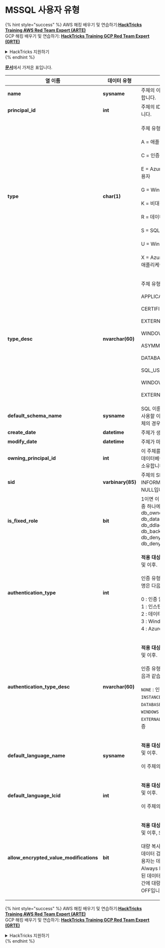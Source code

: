 # MSSQL 사용자 유형

{% hint style="success" %}
AWS 해킹 배우기 및 연습하기:<img src="/.gitbook/assets/arte.png" alt="" data-size="line">[**HackTricks Training AWS Red Team Expert (ARTE)**](https://training.hacktricks.xyz/courses/arte)<img src="/.gitbook/assets/arte.png" alt="" data-size="line">\
GCP 해킹 배우기 및 연습하기: <img src="/.gitbook/assets/grte.png" alt="" data-size="line">[**HackTricks Training GCP Red Team Expert (GRTE)**<img src="/.gitbook/assets/grte.png" alt="" data-size="line">](https://training.hacktricks.xyz/courses/grte)

<details>

<summary>HackTricks 지원하기</summary>

* [**구독 계획**](https://github.com/sponsors/carlospolop) 확인하기!
* 💬 [**Discord 그룹**](https://discord.gg/hRep4RUj7f) 또는 [**텔레그램 그룹**](https://t.me/peass)에 참여하거나 **Twitter** 🐦 [**@hacktricks\_live**](https://twitter.com/hacktricks\_live)**를 팔로우하세요.**
* [**HackTricks**](https://github.com/carlospolop/hacktricks) 및 [**HackTricks Cloud**](https://github.com/carlospolop/hacktricks-cloud) 깃허브 리포지토리에 PR을 제출하여 해킹 팁을 공유하세요.

</details>
{% endhint %}

[**문서**](https://learn.microsoft.com/en-us/sql/relational-databases/system-catalog-views/sys-database-principals-transact-sql?view=sql-server-ver16)에서 가져온 표입니다.

| 열 이름                                   | 데이터 유형       | 설명                                                                                                                                                                                                                                                                                                                                                                                                                                            |
| ------------------------------------------ | ----------------- | ------------------------------------------------------------------------------------------------------------------------------------------------------------------------------------------------------------------------------------------------------------------------------------------------------------------------------------------------------------------------------------------------------------------------------------------------------ |
| **name**                                   | **sysname**       | 주체의 이름, 데이터베이스 내에서 고유합니다.                                                                                                                                                                                                                                                                                                                                                                                                         |
| **principal\_id**                          | **int**           | 주체의 ID, 데이터베이스 내에서 고유합니다.                                                                                                                                                                                                                                                                                                                                                                                                           |
| **type**                                   | **char(1)**       | <p>주체 유형:<br><br>A = 애플리케이션 역할<br><br>C = 인증서에 매핑된 사용자<br><br>E = Azure Active Directory의 외부 사용자<br><br>G = Windows 그룹<br><br>K = 비대칭 키에 매핑된 사용자<br><br>R = 데이터베이스 역할<br><br>S = SQL 사용자<br><br>U = Windows 사용자<br><br>X = Azure Active Directory 그룹 또는 애플리케이션의 외부 그룹</p>                                                                                  |
| **type\_desc**                             | **nvarchar(60)**  | <p>주체 유형의 설명.<br><br>APPLICATION_ROLE<br><br>CERTIFICATE_MAPPED_USER<br><br>EXTERNAL_USER<br><br>WINDOWS_GROUP<br><br>ASYMMETRIC_KEY_MAPPED_USER<br><br>DATABASE_ROLE<br><br>SQL_USER<br><br>WINDOWS_USER<br><br>EXTERNAL_GROUPS</p>                                                                                                                                                                                               |
| **default\_schema\_name**                  | **sysname**       | SQL 이름이 스키마를 지정하지 않을 때 사용할 이름. S, U 또는 A 유형이 아닌 주체의 경우 Null입니다.                                                                                                                                                                                                                                                                                                                                                   |
| **create\_date**                           | **datetime**      | 주체가 생성된 시간입니다.                                                                                                                                                                                                                                                                                                                                                                                                               |
| **modify\_date**                           | **datetime**      | 주체가 마지막으로 수정된 시간입니다.                                                                                                                                                                                                                                                                                                                                                                                                         |
| **owning\_principal\_id**                  | **int**           | 이 주체를 소유하는 주체의 ID. 모든 고정 데이터베이스 역할은 기본적으로 **dbo**가 소유합니다.                                                                                                                                                                                                                                                                                                                                                |
| **sid**                                    | **varbinary(85)** | 주체의 SID(보안 식별자). SYS 및 INFORMATION SCHEMAS의 경우 NULL입니다.                                                                                                                                                                                                                                                                                                                                                                      |
| **is\_fixed\_role**                        | **bit**           | 1이면 이 행은 고정 데이터베이스 역할 중 하나에 대한 항목을 나타냅니다: db\_owner, db\_accessadmin, db\_datareader, db\_datawriter, db\_ddladmin, db\_securityadmin, db\_backupoperator, db\_denydatareader, db\_denydatawriter.                                                                                                                                                                                                                       |
| **authentication\_type**                   | **int**           | <p><strong>적용 대상</strong>: SQL Server 2012 (11.x) 및 이후.<br><br>인증 유형을 나타냅니다. 가능한 값과 설명은 다음과 같습니다.<br><br>0 : 인증 없음<br>1 : 인스턴스 인증<br>2 : 데이터베이스 인증<br>3 : Windows 인증<br>4 : Azure Active Directory 인증</p>                                                                                                        |
| **authentication\_type\_desc**             | **nvarchar(60)**  | <p><strong>적용 대상</strong>: SQL Server 2012 (11.x) 및 이후.<br><br>인증 유형의 설명. 가능한 값과 설명은 다음과 같습니다.<br><br><code>NONE</code> : 인증 없음<br><code>INSTANCE</code> : 인스턴스 인증<br><code>DATABASE</code> : 데이터베이스 인증<br><code>WINDOWS</code> : Windows 인증<br><code>EXTERNAL</code>: Azure Active Directory 인증</p> |
| **default\_language\_name**                | **sysname**       | <p><strong>적용 대상</strong>: SQL Server 2012 (11.x) 및 이후.<br><br>이 주체의 기본 언어를 나타냅니다.</p>                                                                                                                                                                                                                                                                                                                        |
| **default\_language\_lcid**                | **int**           | <p><strong>적용 대상</strong>: SQL Server 2012 (11.x) 및 이후.<br><br>이 주체의 기본 LCID를 나타냅니다.</p>                                                                                                                                                                                                                                                                                                                            |
| **allow\_encrypted\_value\_modifications** | **bit**           | <p><strong>적용 대상</strong>: SQL Server 2016 (13.x) 및 이후, SQL 데이터베이스.<br><br>대량 복사 작업에서 서버의 암호화 메타데이터 검사를 억제합니다. 이를 통해 사용자는 데이터를 복호화하지 않고도 Always Encrypted를 사용하여 암호화된 데이터를 테이블 또는 데이터베이스 간에 대량 복사할 수 있습니다. 기본값은 OFF입니다.</p>                                                                                                                     |

{% hint style="success" %}
AWS 해킹 배우기 및 연습하기:<img src="/.gitbook/assets/arte.png" alt="" data-size="line">[**HackTricks Training AWS Red Team Expert (ARTE)**](https://training.hacktricks.xyz/courses/arte)<img src="/.gitbook/assets/arte.png" alt="" data-size="line">\
GCP 해킹 배우기 및 연습하기: <img src="/.gitbook/assets/grte.png" alt="" data-size="line">[**HackTricks Training GCP Red Team Expert (GRTE)**<img src="/.gitbook/assets/grte.png" alt="" data-size="line">](https://training.hacktricks.xyz/courses/grte)

<details>

<summary>HackTricks 지원하기</summary>

* [**구독 계획**](https://github.com/sponsors/carlospolop) 확인하기!
* 💬 [**Discord 그룹**](https://discord.gg/hRep4RUj7f) 또는 [**텔레그램 그룹**](https://t.me/peass)에 참여하거나 **Twitter** 🐦 [**@hacktricks\_live**](https://twitter.com/hacktricks\_live)**를 팔로우하세요.**
* [**HackTricks**](https://github.com/carlospolop/hacktricks) 및 [**HackTricks Cloud**](https://github.com/carlospolop/hacktricks-cloud) 깃허브 리포지토리에 PR을 제출하여 해킹 팁을 공유하세요.

</details>
{% endhint %}
